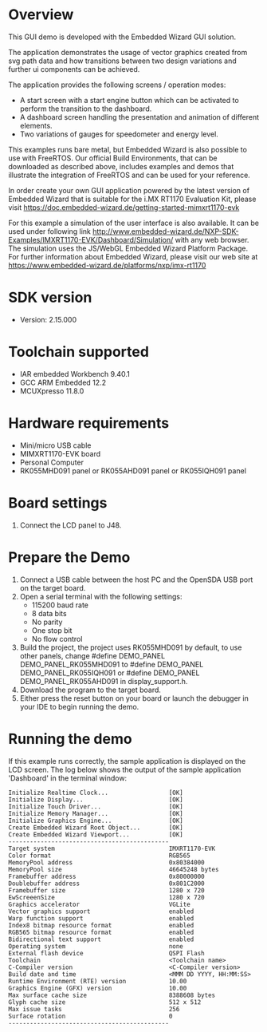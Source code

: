 Overview
========
This GUI demo is developed with the Embedded Wizard GUI solution.

The application demonstrates the usage of vector graphics created from svg
path data and how transitions between two design variations and further ui
components can be achieved.

The application provides the following screens / operation modes:
- A start screen with a start engine button which can be activated to perform
the transition
to the dashboard.
- A dashboard screen handling the presentation and animation of different
elements.
- Two variations of gauges for speedometer and energy level.

This examples runs bare metal, but Embedded Wizard is also possible
to use with FreeRTOS. Our official Build Environments, that can be downloaded
as described above, includes examples and demos that illustrate the integration
of FreeRTOS and can be used for your reference.



In order create your own GUI application powered by the latest version of
Embedded Wizard that is suitable for the i.MX RT1170 Evaluation Kit, please
visit https://doc.embedded-wizard.de/getting-started-mimxrt1170-evk

For this example a simulation of the user interface is also available.
It can be used under following link
http://www.embedded-wizard.de/NXP-SDK-Examples/IMXRT1170-EVK/Dashboard/Simulation/
with any web browser. The simulation uses the JS/WebGL Embedded Wizard Platform Package.
For further information about Embedded Wizard, please visit our web site at
https://www.embedded-wizard.de/platforms/nxp/imx-rt1170


SDK version
===========
- Version: 2.15.000

Toolchain supported
===================
- IAR embedded Workbench  9.40.1
- GCC ARM Embedded  12.2
- MCUXpresso  11.8.0

Hardware requirements
=====================
- Mini/micro USB cable
- MIMXRT1170-EVK board
- Personal Computer
- RK055MHD091 panel or RK055AHD091 panel or RK055IQH091 panel

Board settings
==============
1. Connect the LCD panel to J48.

Prepare the Demo
================
1.  Connect a USB cable between the host PC and the OpenSDA USB port on the target board.
2.  Open a serial terminal with the following settings:
    - 115200 baud rate
    - 8 data bits
    - No parity
    - One stop bit
    - No flow control
3.  Build the project, the project uses RK055MHD091 by default, to use other panels, change #define DEMO_PANEL DEMO_PANEL_RK055MHD091 to #define DEMO_PANEL DEMO_PANEL_RK055IQH091 or #define DEMO_PANEL DEMO_PANEL_RK055AHD091 in display_support.h.
4.  Download the program to the target board.
5.  Either press the reset button on your board or launch the debugger in your IDE to begin running the demo.

Running the demo
================
If this example runs correctly, the sample application is displayed on the LCD screen.
The log below shows the output of the sample application 'Dashboard' in the terminal window:
~~~~~~~~~~~~~~~~~~~~~~~~~~~~~~~~~~~
Initialize Realtime Clock...                 [OK]
Initialize Display...                        [OK]
Initialize Touch Driver...                   [OK]
Initialize Memory Manager...                 [OK]
Initialize Graphics Engine...                [OK]
Create Embedded Wizard Root Object...        [OK]
Create Embedded Wizard Viewport...           [OK]
---------------------------------------------
Target system                                IMXRT1170-EVK
Color format                                 RGB565
MemoryPool address                           0x80384000
MemoryPool size                              46645248 bytes
Framebuffer address                          0x80000000
Doublebuffer address                         0x801C2000
Framebuffer size                             1280 x 720
EwScreeenSize                                1280 x 720
Graphics accelerator                         VGLite
Vector graphics support                      enabled
Warp function support                        enabled
Index8 bitmap resource format                enabled
RGB565 bitmap resource format                enabled
Bidirectional text support                   enabled
Operating system                             none
External flash device                        QSPI Flash
Toolchain                                    <Toolchain name>
C-Compiler version                           <C-Compiler version>
Build date and time                          <MMM DD YYYY, HH:MM:SS>
Runtime Environment (RTE) version            10.00
Graphics Engine (GFX) version                10.00
Max surface cache size                       8388608 bytes
Glyph cache size                             512 x 512
Max issue tasks                              256
Surface rotation                             0
---------------------------------------------

